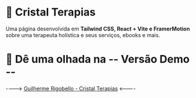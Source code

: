 # **🌼 Cristal Terapias**
Uma página desenvolvida em **Tailwind CSS, React + Vite e FramerMotion** sobre uma terapeuta holística e seus serviços, ebooks e mais.

# 👀 Dê uma olhada na -- Versão Demo --

----> [Guilherme Rigobello - Cristal Terapias](https://guilherme-rigobello.github.io/cristal-terapias/) <----


